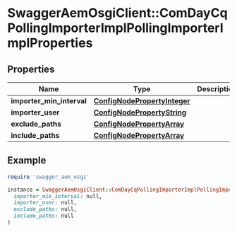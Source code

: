 # SwaggerAemOsgiClient::ComDayCqPollingImporterImplPollingImporterImplProperties

## Properties

| Name | Type | Description | Notes |
| ---- | ---- | ----------- | ----- |
| **importer_min_interval** | [**ConfigNodePropertyInteger**](ConfigNodePropertyInteger.md) |  | [optional] |
| **importer_user** | [**ConfigNodePropertyString**](ConfigNodePropertyString.md) |  | [optional] |
| **exclude_paths** | [**ConfigNodePropertyArray**](ConfigNodePropertyArray.md) |  | [optional] |
| **include_paths** | [**ConfigNodePropertyArray**](ConfigNodePropertyArray.md) |  | [optional] |

## Example

```ruby
require 'swagger_aem_osgi'

instance = SwaggerAemOsgiClient::ComDayCqPollingImporterImplPollingImporterImplProperties.new(
  importer_min_interval: null,
  importer_user: null,
  exclude_paths: null,
  include_paths: null
)
```

